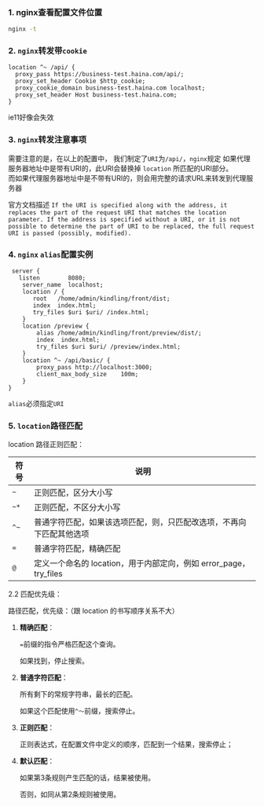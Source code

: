 ### 1. nginx查看配置文件位置
~~~bash
nginx -t
~~~
### 2. `nginx`转发带`cookie`

~~~nginx
location ^~ /api/ {
  proxy_pass https://business-test.haina.com/api/;
  proxy_set_header Cookie $http_cookie;
  proxy_cookie_domain business-test.haina.com localhost;
  proxy_set_header Host business-test.haina.com;
}
~~~


ie11好像会失效

### 3. `nginx`转发注意事项

需要注意的是，在以上的配置中， 我们制定了`URI`为`/api/`，`nginx`规定
如果代理服务器地址中是带有URI的，此URI会替换掉 `location` 所匹配的URI部分。  
而如果代理服务器地址中是不带有URI的，则会用完整的请求URL来转发到代理服务器

官方文档描述
`If the URI is specified along with the address, it replaces the part of the request URI that matches the location parameter.
If the address is specified without a URI, or it is not possible to determine the part of URI to be replaced, the full request URI is passed (possibly, modified).`

### 4. `nginx` `alias`配置实例


~~~nginx
 server {
   listen        8080;
    server_name  localhost;
    location / {
       root   /home/admin/kindling/front/dist;
       index  index.html;
       try_files $uri $uri/ /index.html;
    }
    location /preview {
        alias /home/admin/kindling/front/preview/dist/;
        index  index.html;
        try_files $uri $uri/ /preview/index.html;
    }
    location ^~ /api/basic/ {
        proxy_pass http://localhost:3000;
        client_max_body_size    100m;
    }
}
~~~

`alias`必须指定`URI`


### 5. `location`路径匹配

location 路径正则匹配： 

  
| 符号 | 说明 |
| --- | --- |
| `~` | 正则匹配，区分大小写 |
| `~*` | 正则匹配，不区分大小写 |
| `^~` | 普通字符匹配，如果该选项匹配，则，只匹配改选项，不再向下匹配其他选项 |
| `=` | 普通字符匹配，精确匹配 |
| `@` | 定义一个命名的 location，用于内部定向，例如 error\_page，try\_files |

  

2.2 匹配优先级：


路径匹配，优先级：（跟 location 的书写顺序关系不大）   

1.  **精确匹配**：
    
    `=`前缀的指令严格匹配这个查询。
    
    如果找到，停止搜索。
    
2.  **普通字符匹配**：
    
    所有剩下的常规字符串，最长的匹配。
    
    如果这个匹配使用`^〜`前缀，搜索停止。
    
3.  **正则匹配**：
    
    正则表达式，在配置文件中定义的顺序，匹配到一个结果，搜索停止；
    
4.  **默认匹配**：
    
    如果第3条规则产生匹配的话，结果被使用。
    
    否则，如同从第2条规则被使用。